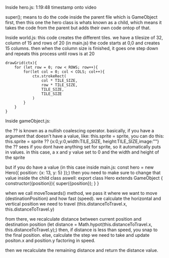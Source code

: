Inside hero.js: 1:19:48 timestamp onto video

super(); means to do the code inside the parent file which is GameObject first, then this one
the hero class is whats known as a child, which means it takes the code from the parent but adds their own code ontop of that.


Inside world.js:
    this code creates the different tiles. we have a tilesize of 32, column of 15 and rows of 20 (in main.js)
    the code starts at 0,0 and creates 15 columns. 
    then when the column size is finished, it goes one step down and repeats this process until rows is at 20

    drawGrid(ctx){
        for (let row = 0; row < ROWS; row++){
            for(let col = 0; col < COLS; col++){
                ctx.strokeRect(
                    col * TILE_SIZE,
                    row * TILE_SIZE,
                    TILE_SIZE,
                    TILE_SIZE
                )
            }
        }
    }


Inside gameObject.js:

the ?? is known as a nullish coalescing operator. basically, if you have a argument that doesn't have a value, like: this.sprite = sprite, you can do this: this.sprite = sprite ?? {x:0,y:0,width:TILE_SIZE,
        height:TILE_SIZE,image:""}
the ?? sees if you dont have anything set for sprite, so it automatically puts in values. 
in this case, a x and y value set to 0 and the width and height of the sprite

but if you do have a value (in this case inside main.js: 
const hero = new Hero({
        position: {x: 13, y: 5}
    });)
then you need to make sure to change that value inside the child class aswell:
export class Hero extends GameObject {
    constructor({position}){
        super({position});
    }
}

when we call moveTowards() method, we pass it where we want to move (destinationPosition) and how fast (speed).
we calculate the horizontal and vertical position we need to travel (this.distanceToTravel.x, this.distanceToTravel.y)

from there, we recalculate distance between current position and destination position (let distance = Math.hypot(this.distanceToTravel.x, this.distanceToTravel.y);)
then, if distance is less than speed, you snap to the final position.
else, calculate the step we need to take and update positon.x and position.y factoring in speed.

then we recalculate the remaining distance and return the distance value.


